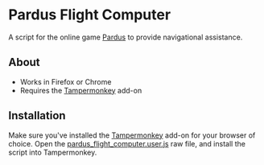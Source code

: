 # Pardus Flight Computer
A script for the online game [Pardus](https://www.pardus.at/) to provide navigational assistance.

## About

- Works in Firefox or Chrome
- Requires the [Tampermonkey](https://tampermonkey.net/) add-on

## Installation

Make sure you've installed the [Tampermonkey](https://tampermonkey.net/) add-on for your browser of choice. Open the [pardus_flight_computer.user.js](https://github.com/Tro95/Pardus-Flight-Computer/raw/main/pardus_flight_computer.user.js) raw file, and install the script into Tampermonkey.